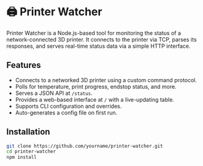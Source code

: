 # 🖨️ Printer Watcher

Printer Watcher is a Node.js-based tool for monitoring the status of a network-connected 3D printer. It connects to the printer via TCP, parses its responses, and serves real-time status data via a simple HTTP interface.

## Features

- Connects to a networked 3D printer using a custom command protocol.
- Polls for temperature, print progress, endstop status, and more.
- Serves a JSON API at `/status`.
- Provides a web-based interface at `/` with a live-updating table.
- Supports CLI configuration and overrides.
- Auto-generates a config file on first run.

## Installation

```bash
git clone https://github.com/yourname/printer-watcher.git
cd printer-watcher
npm install
